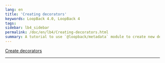 ```yaml
---
lang: en
title: 'Creating decorators'
keywords: LoopBack 4.0, LoopBack 4
tags:
sidebar: lb4_sidebar
permalink: /doc/en/lb4/Creating-decorators.html
summary: A tutorial to use `@loopback/metadata` module to create new decorators
---
```


[Create decorators](https://github.com/strongloop/loopback-next/blob/master/packages/metadata/README.md)

---